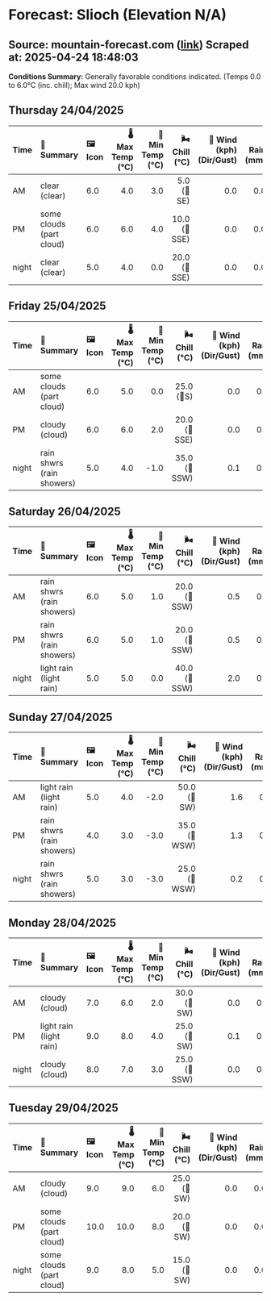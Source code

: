 # Forecast: Slioch (Elevation N/A)
**Source:** mountain-forecast.com ([link](https://www.mountain-forecast.com/peaks/Slioch/forecasts/981))
**Scraped at:** 2025-04-24 18:48:03
---

**Conditions Summary:** Generally favorable conditions indicated. (Temps 0.0 to 6.0°C (inc. chill); Max wind 20.0 kph)

## Thursday 24/04/2025
| **Time** | **📝 Summary** | **🖼️ Icon** | **🌡️ Max Temp (°C)** | **🥶 Min Temp (°C)** | **🌬️ Chill (°C)** | **💨 Wind (kph) (Dir/Gust)** | **💧 Rain (mm)** | **❄️ Snow (cm)** | **☁️ Cloud Base (m)** | **🧊 Freezing Lvl (m)** |
|:------- |:------- |:----- |--------------: |-------------: |-----------: |---------------------: |---------: |----------: |---------------: |----------------: |
| AM      | clear<br><span class="icon-desc">(clear)</span> | 6.0 | 4.0 | 3.0 | 5.0<br>(🧭SE) | 0.0 | 0.0 | 950 | 1650 |
| PM      | some clouds<br><span class="icon-desc">(part cloud)</span> | 6.0 | 6.0 | 4.0 | 10.0<br>(🧭SSE) | 0.0 | 0.0 | 900 | 1800 |
| night   | clear<br><span class="icon-desc">(clear)</span> | 5.0 | 4.0 | 0.0 | 20.0<br>(🧭SSE) | 0.0 | 0.0 | 950 | 1750 |

## Friday 25/04/2025
| **Time** | **📝 Summary** | **🖼️ Icon** | **🌡️ Max Temp (°C)** | **🥶 Min Temp (°C)** | **🌬️ Chill (°C)** | **💨 Wind (kph) (Dir/Gust)** | **💧 Rain (mm)** | **❄️ Snow (cm)** | **☁️ Cloud Base (m)** | **🧊 Freezing Lvl (m)** |
|:------- |:------- |:----- |--------------: |-------------: |-----------: |---------------------: |---------: |----------: |---------------: |----------------: |
| AM      | some clouds<br><span class="icon-desc">(part cloud)</span> | 6.0 | 5.0 | 0.0 | 25.0<br>(🧭S) | 0.0 | 0.0 | 8400 | 1950 |
| PM      | cloudy<br><span class="icon-desc">(cloud)</span> | 6.0 | 6.0 | 2.0 | 20.0<br>(🧭SSE) | 0.0 | 0.0 | 900 | 1800 |
| night   | rain shwrs<br><span class="icon-desc">(rain showers)</span> | 5.0 | 4.0 | -1.0 | 35.0<br>(🧭SSW) | 0.1 | 0.0 | 850 | 1800 |

## Saturday 26/04/2025
| **Time** | **📝 Summary** | **🖼️ Icon** | **🌡️ Max Temp (°C)** | **🥶 Min Temp (°C)** | **🌬️ Chill (°C)** | **💨 Wind (kph) (Dir/Gust)** | **💧 Rain (mm)** | **❄️ Snow (cm)** | **☁️ Cloud Base (m)** | **🧊 Freezing Lvl (m)** |
|:------- |:------- |:----- |--------------: |-------------: |-----------: |---------------------: |---------: |----------: |---------------: |----------------: |
| AM      | rain shwrs<br><span class="icon-desc">(rain showers)</span> | 6.0 | 5.0 | 1.0 | 20.0<br>(🧭SSW) | 0.5 | 0.0 | 400 | 1750 |
| PM      | rain shwrs<br><span class="icon-desc">(rain showers)</span> | 6.0 | 5.0 | 1.0 | 20.0<br>(🧭SSW) | 0.5 | 0.0 | 550 | 1700 |
| night   | light rain<br><span class="icon-desc">(light rain)</span> | 5.0 | 5.0 | 0.0 | 40.0<br>(🧭SSW) | 2.0 | 0.0 | 1500 | 2000 |

## Sunday 27/04/2025
| **Time** | **📝 Summary** | **🖼️ Icon** | **🌡️ Max Temp (°C)** | **🥶 Min Temp (°C)** | **🌬️ Chill (°C)** | **💨 Wind (kph) (Dir/Gust)** | **💧 Rain (mm)** | **❄️ Snow (cm)** | **☁️ Cloud Base (m)** | **🧊 Freezing Lvl (m)** |
|:------- |:------- |:----- |--------------: |-------------: |-----------: |---------------------: |---------: |----------: |---------------: |----------------: |
| AM      | light rain<br><span class="icon-desc">(light rain)</span> | 5.0 | 4.0 | -2.0 | 50.0<br>(🧭SW) | 1.6 | 0.0 | 250 | 1800 |
| PM      | rain shwrs<br><span class="icon-desc">(rain showers)</span> | 4.0 | 3.0 | -3.0 | 35.0<br>(🧭WSW) | 1.3 | 0.0 | 300 | 1500 |
| night   | rain shwrs<br><span class="icon-desc">(rain showers)</span> | 5.0 | 3.0 | -3.0 | 25.0<br>(🧭WSW) | 0.2 | 0.0 | 750 | 1550 |

## Monday 28/04/2025
| **Time** | **📝 Summary** | **🖼️ Icon** | **🌡️ Max Temp (°C)** | **🥶 Min Temp (°C)** | **🌬️ Chill (°C)** | **💨 Wind (kph) (Dir/Gust)** | **💧 Rain (mm)** | **❄️ Snow (cm)** | **☁️ Cloud Base (m)** | **🧊 Freezing Lvl (m)** |
|:------- |:------- |:----- |--------------: |-------------: |-----------: |---------------------: |---------: |----------: |---------------: |----------------: |
| AM      | cloudy<br><span class="icon-desc">(cloud)</span> | 7.0 | 6.0 | 2.0 | 30.0<br>(🧭SW) | 0.0 | 0.0 | 500 | 2150 |
| PM      | light rain<br><span class="icon-desc">(light rain)</span> | 9.0 | 8.0 | 4.0 | 25.0<br>(🧭SW) | 0.1 | 0.0 | 600 | 2250 |
| night   | cloudy<br><span class="icon-desc">(cloud)</span> | 8.0 | 7.0 | 3.0 | 25.0<br>(🧭SSW) | 0.0 | 0.0 | 2450 | 2450 |

## Tuesday 29/04/2025
| **Time** | **📝 Summary** | **🖼️ Icon** | **🌡️ Max Temp (°C)** | **🥶 Min Temp (°C)** | **🌬️ Chill (°C)** | **💨 Wind (kph) (Dir/Gust)** | **💧 Rain (mm)** | **❄️ Snow (cm)** | **☁️ Cloud Base (m)** | **🧊 Freezing Lvl (m)** |
|:------- |:------- |:----- |--------------: |-------------: |-----------: |---------------------: |---------: |----------: |---------------: |----------------: |
| AM      | cloudy<br><span class="icon-desc">(cloud)</span> | 9.0 | 9.0 | 6.0 | 25.0<br>(🧭SW) | 0.0 | 0.0 | 6100 | 2650 |
| PM      | some clouds<br><span class="icon-desc">(part cloud)</span> | 10.0 | 10.0 | 8.0 | 20.0<br>(🧭SW) | 0.0 | 0.0 | 6350 | 2700 |
| night   | some clouds<br><span class="icon-desc">(part cloud)</span> | 9.0 | 8.0 | 5.0 | 15.0<br>(🧭SW) | 0.0 | 0.0 | 6500 | 2650 |
